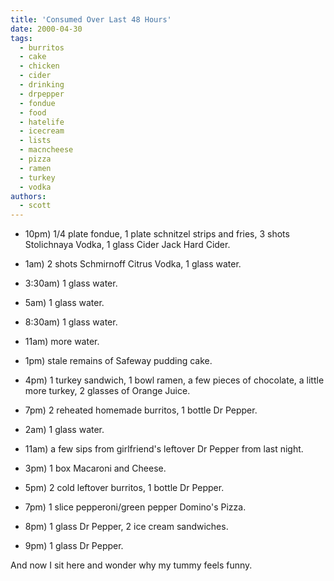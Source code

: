 ```yaml
---
title: 'Consumed Over Last 48 Hours'
date: 2000-04-30
tags:
  - burritos
  - cake
  - chicken
  - cider
  - drinking
  - drpepper
  - fondue
  - food
  - hatelife
  - icecream
  - lists
  - macncheese
  - pizza
  - ramen
  - turkey
  - vodka
authors:
  - scott
---
```


- 10pm) 1/4 plate fondue, 1 plate schnitzel strips and fries, 3 shots Stolichnaya Vodka, 1 glass Cider Jack Hard Cider.

- 1am) 2 shots Schmirnoff Citrus Vodka, 1 glass water.

- 3:30am) 1 glass water.

- 5am) 1 glass water.

- 8:30am) 1 glass water.

- 11am) more water.

- 1pm) stale remains of Safeway pudding cake.

- 4pm) 1 turkey sandwich, 1 bowl ramen, a few pieces of chocolate, a little more turkey, 2 glasses of Orange Juice.

- 7pm) 2 reheated homemade burritos, 1 bottle Dr Pepper.

- 2am) 1 glass water.

- 11am) a few sips from girlfriend's leftover Dr Pepper from last night.

- 3pm) 1 box Macaroni and Cheese.

- 5pm) 2 cold leftover burritos, 1 bottle Dr Pepper.

- 7pm) 1 slice pepperoni/green pepper Domino's Pizza.

- 8pm) 1 glass Dr Pepper, 2 ice cream sandwiches.

- 9pm) 1 glass Dr Pepper.

And now I sit here and wonder why my tummy feels funny.
